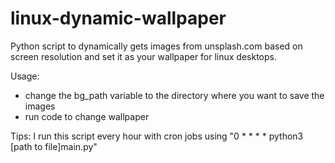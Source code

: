 # linux-dynamic-wallpaper
Python script to dynamically gets images from unsplash.com based on screen resolution and set it as your wallpaper for linux desktops.

Usage:
- change the bg_path variable to the directory where you want to save the images
- run code to change wallpaper

Tips:
I run this script every hour with cron jobs using "0 * * * * python3 \[path to file]main.py"
